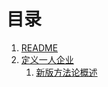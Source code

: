 # 目录
1.  [README](./README.md)
1.  [定义一人企业](./chapter-define-opb.md)
    1.  [新版方法论概述](./opb-methodology-new-version-and-author.md)
